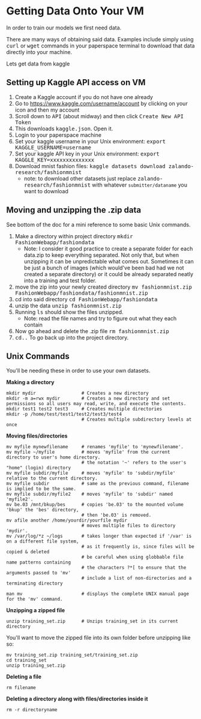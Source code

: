 # Getting Data Onto Your VM

In order to train our models we first need data.

There are many ways of obtaining said data. Examples include simply using <kbd>curl</kbd> or <kbd>wget</kbd> commands in your paperspace terminal to download that data directly into your machine.

Lets get data from kaggle

## Setting up Kaggle API access on VM 
<kbd></kbd>
1. Create a Kaggle account if you do not have one already
2. Go to https://www.kaggle.com/username/account by clicking on your icon and then my account
3. Scroll down to <kbd>API</kbd> (about midway) and then click <kbd>Create New API Token</kbd>
4. This downloads <kbd>kaggle.json</kbd>. Open it.
5. Login to your paperspace machine
6. Set your kaggle username in your Unix environment: <kbd>export KAGGLE_USERNAME=username</kbd>
7. Set your kaggle API key in your Unix environment: <kbd>export KAGGLE_KEY=xxxxxxxxxxxxxx</kbd>
8. Download mnist fashion files: <kbd>kaggle datasets download zalando-research/fashionmnist</kbd>
    * note: to download other datasets just replace <kbd>zalando-research/fashionmnist</kbd> with whatever `submitter/dataname` you want to download


## Moving and unzipping the .zip data
See bottom of the doc for a mini reference to some basic Unix commands.
1. Make a directory within project directory <kbd>mkdir FashionWebapp/fashiondata</kbd>
    * Note: I consider it good practice to create a separate folder for each data.zip to keep everything separated. Not only that, but when unzipping it can be unpredictable what comes out. Sometimes it can be just a bunch of images (which would've been bad had we not created a separate directory) or it could be already separated neatly into a training and test folder.
2. move the zip into your newly created directory <kbd>mv fashionmnist.zip FashionWebapp/fashiondata/fashionmnist.zip</kbd>
3. cd into said directory <kbd>cd FashionWebapp/fashiondata</kbd>
4. unzip the data <kbd>unzip fashionmnist.zip</kbd>
5. Running <kbd>ls</kbd> should show the files unzipped.
    * Note: read the file names and try to figure out what they each contain
6. Now go ahead and delete the .zip file <kbd>rm fashionmnist.zip</kbd>
7. <kbd>cd..</kbd> To go back up into the project directory.


## Unix Commands
You'll be needing these in order to use your own datasets.

**Making a directory**

```
mkdir mydir                 # Creates a new directory
mkdir -m a=rwx mydir        # Creates a new directory and set permissions so all users may read, write, and execute the contents.
mkdir test1 test2 test3     # Creates multiple directories
mkdir -p /home/test/test1/test2/test3/test4
                            # Creates multiple subdirectory levels at once
```

**Moving files/directories**
```
mv myfile mynewfilename     # renames 'myfile' to 'mynewfilename'.
mv myfile ~/myfile          # moves 'myfile' from the current directory to user's home directory.
                            # the notation '~' refers to the user's "home" (login) directory
mv myfile subdir/myfile     # moves 'myfile' to 'subdir/myfile' relative to the current directory.
mv myfile subdir            # same as the previous command, filename is implied to be the same.
mv myfile subdir/myfile2    # moves 'myfile' to 'subdir' named  'myfile2'.
mv be.03 /mnt/bkup/bes      # copies 'be.03' to the mounted volume 'bkup' the 'bes' directory, 
                            # then 'be.03' is removed.
mv afile another /home/yourdir/yourfile mydir 
                            # moves multiple files to directory 'mydir'.
mv /var/log/*z ~/logs       # takes longer than expected if '/var' is on a different file system, 
                            # as it frequently is, since files will be copied & deleted
                            # be careful when using globbable file name patterns containing
                            # the characters ?*[ to ensure that the arguments passed to 'mv'
                            # include a list of non-directories and a terminating directory

man mv                      # displays the complete UNIX manual page for the 'mv' command.
```

**Unzipping a zipped file**
```
unzip training_set.zip      # Unzips training_set in its current directory
```
You'll want to move the zipped file into its own folder before unzipping like so:
```
mv training_set.zip training_set/training_set.zip
cd training_set
unzip training_set.zip
```

**Deleting a file**
```
rm filename
```

**Deleting a directory along with files/directories inside it**
```
rm -r directoryname
```
